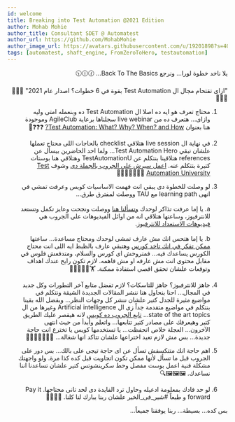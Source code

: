 ```yaml
---
id: welcome
title: Breaking into Test Automation @2021 Edition
author: Mohab Mohie
author_title: Consultant SDET @ Automatest
author_url: https://github.com/MohabMohie
author_image_url: https://avatars.githubusercontent.com/u/19201898?s=400&v=4
tags: [automatest, shaft_engine, FromZeroToHero, testautomation]
---
```


<div dir="rtl">
يلا ناخد خطوة لورا... ونرجع Back To The Basics...
🕜🕧🕥
<br/><br/>
"ازاى تقتحام مجال ال Test Automation بقوة في 6 خطوات؟ اصدار عام 2021"
🦸🦸‍♂️🦸‍♀️💥

1. محتاج تعرف هو ايه ده اصلا ال Test Automation ده وبنعمله امتى وليه وازاى... هتعرف ده من live webinar سجلناها برعاية AgileClub  وموجودة هنا بعنوان
[Test Automation: What? Why? When? and How?](https://www.youtube.com/watch?v=xM-TGMTxnRE)
❓❓❓🤔

2. في نهاية ال live session هتلاقي checklist بالحاجات اللى محتاج تعملها علشان تبقي Test Automation Hero... ولما احد الحاضرين بيسأل عن references هتلاقينا بنتكلم عن TestAutomationU وهتلاقي هنا بوستات كتيرة بتتكلم عنه. [اعمل سيرش على الجروب بالجملة دى](https://www.facebook.com/groups/626210394533282/search/?q=testautomationu) وشوف
[Test Automation University](https://testautomationu.applitools.com/)
👨‍💻👩‍💻🧑‍💻🧠

3. لو وصلت للخطوة دى يبقي انت فهمت الاساسيات كويس وعرفت تمشي في انهى learning path مع TAU ووصلت لمفترق طرق...
  <br/><br/>a. يا إما عرفت تذاكر لوحدك [وتسألنا هنا](https://www.facebook.com/groups/Automatest) ووصلت ونجحت وعايز تكمل وتستعد للانترفيوز، وساعتها هتلاقي انه من اوائل الفيديوهات على الجروب هي [فيديوهات الاستعداد للانترفيوز](https://www.facebook.com/groups/Automatest/posts/636998400121148/).
  <br/><br/>b. يا إما هتحس انك مش عارف تمشي لوحدك ومحتاج مساعدة... ساعتها [ممكن تفكر في انك تاخد كورس](https://www.facebook.com/groups/Automatest/posts/1219094208578228/) وهتبقي عارف بالظبط ايه اللى انت محتاج الكورس يساعدك فيه... فمتروحش اى كورس والسلام، ومتدفعش فلوس في مقابل محتوى انت مش عارفه او مش فاهمه. لازم تكون رايح عندك اهداف وتوقعات علشان تحقق اقصي استفادة ممكنة.
🏋️🏋️‍♀️🏋️‍♂️💪

4. جاهز للانترفيوز؟ جاهز للتاسكات؟ لازم تفضل متابع آخر التطورات وكل جديد في المجال... احنا بنحاول هنا ننشر المقالات الجديدة الشيقة ونتكلم في مواضيع مثيرة للجدل كتير علشان ننشر كل وجهات النظر... وبفضل الله بقينا بنتكلم في مواضيع متقدمة جداً زى ال Artificial intelligence وغيرها من ال state of the art topics...
 [تابع الجروب ده كويس](https://www.facebook.com/groups/Automatest/) لانه هيقصر عليك الطريق كتير وهيعرفك على مصادر كتير تتابعها... واتعلم وأبدأ من حيث انتهى الآخرون... العجلة خلاص اتحفظت... يا تستخدمها كويس يا تخترع انت حاجة جديدة... بس مش لازم تعيد اختراعها علشان تتاكد انها شغالة...
👨‍🚀👩‍🚀🧑‍🚀🚀

5. اهم حاجة انك متتكسفش تسأل عن اى حاجة تيجي على بالك... بس دور على الجروب قبل ما تسأل لأنها ممكن تكون اتجاويت قبل كده كذا مرة.  ولو واجهتك مشكلة فنية اعمل بوست مفصل وحط سكرينشوتس كتير علشان تساعدنا اننا نساعدك.
🖼️🖼️🖼️🔍

6. لو حد فادك بمعلومة ادعيله وحاول ترد الفايدة دى لحد تانى محتاجها.
Pay it forward
و طبعاً #شير_فى_الخير علشان ربنا يبارك لنا كلنا.
🔄🔄🔄🤝

بس كده... بسيطة... ربنا يوفقنا جميعاً...
</div>
